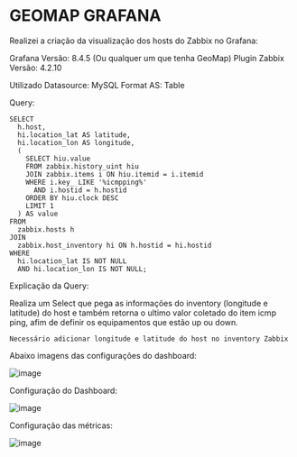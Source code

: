 # GEOMAP GRAFANA

Realizei a criação da visualização dos hosts do Zabbix no Grafana:

Grafana Versão: 8.4.5 (Ou qualquer um que tenha GeoMap)
Plugin Zabbix Versão: 4.2.10


Utilizado Datasource: MySQL
Format AS: Table

Query:

```
SELECT
  h.host,
  hi.location_lat AS latitude,
  hi.location_lon AS longitude,
  (
    SELECT hiu.value
    FROM zabbix.history_uint hiu
    JOIN zabbix.items i ON hiu.itemid = i.itemid
    WHERE i.key_ LIKE '%icmpping%'
      AND i.hostid = h.hostid
    ORDER BY hiu.clock DESC
    LIMIT 1
  ) AS value
FROM
  zabbix.hosts h
JOIN
  zabbix.host_inventory hi ON h.hostid = hi.hostid
WHERE
  hi.location_lat IS NOT NULL
  AND hi.location_lon IS NOT NULL;
```

Explicação da Query:

Realiza um Select que pega as informações do inventory (longitude e latitude) do host e também retorna o ultimo valor coletado do item icmp ping, afim de definir os equipamentos que estão up ou down.

`
Necessário adicionar longitude e latitude do host no inventory Zabbix
`

Abaixo imagens das configurações do dashboard:



![image](https://github.com/DennisNgrox/GeoMap_Grafana/assets/81188924/c2bf1ab7-62b2-4c00-8bd1-8c00d00bd649)


Configuração do Dashboard:

![image](https://github.com/DennisNgrox/GeoMap_Grafana/assets/81188924/153b986c-f81b-4db9-9ca6-ee6b2db8596e)

Configuração das métricas:

![image](https://github.com/DennisNgrox/GeoMap_Grafana/assets/81188924/d99ff9c6-2582-497d-8b4f-d9206c0e5bef)

